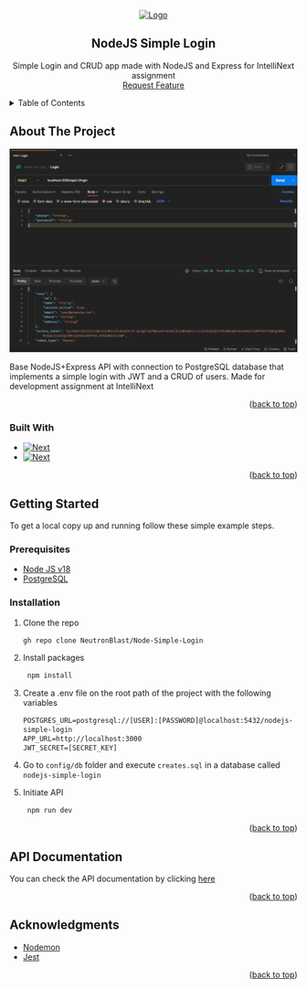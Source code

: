 <!-- PROJECT LOGO -->
<br />
<div align="center">
  <a href="#">
    <img src="https://seeklogo.com/images/N/nodejs-logo-FBE122E377-seeklogo.com.png" alt="Logo" width="150">
  </a>

<h2 align="center">NodeJS Simple Login</h2>

  <p align="center">Simple Login and CRUD app made with NodeJS and Express for IntelliNext assignment<br>
    <a href="#">Request Feature</a>
  </p>
</div>



<!-- TABLE OF CONTENTS -->
<details>
  <summary>Table of Contents</summary>
  <ol>
    <li>
      <a href="#about-the-project">About The Project</a>
      <ul>
        <li><a href="#built-with">Built With</a></li>
      </ul>
    </li>
    <li>
      <a href="#getting-started">Getting Started</a>
      <ul>
        <li><a href="#prerequisites">Prerequisites</a></li>
        <li><a href="#installation">Installation</a></li>
      </ul>
    </li>
    <li><a href="#api-documentation">API Documentation</a></li>
    <li><a href="#acknowledgments">Acknowledgments</a></li>
  </ol>
</details>



<!-- ABOUT THE PROJECT -->
## About The Project

[![Product Name Screen Shot][product-screenshot]]()

Base NodeJS+Express API with connection to PostgreSQL database that implements a simple login with JWT and a CRUD of
users. Made for development assignment at IntelliNext

<p align="right">(<a href="#top">back to top</a>)</p>



### Built With

* [![Next][express-shield]][express-url]
* [![Next][pgsql-shield]][pgsql-url]

<p align="right">(<a href="#top">back to top</a>)</p>

<!-- GETTING STARTED -->
## Getting Started

To get a local copy up and running follow these simple example steps.

### Prerequisites

* [Node JS v18](https://nodejs.org/en)
* [PostgreSQL](https://www.postgresql.org)

### Installation

1. Clone the repo
   ```sh
   gh repo clone NeutronBlast/Node-Simple-Login
   ```
2. Install packages
   ```sh
    npm install
   ```
3. Create a .env file on the root path of the project with the following variables
   ```
   POSTGRES_URL=postgresql://[USER]:[PASSWORD]@localhost:5432/nodejs-simple-login
   APP_URL=http://localhost:3000
   JWT_SECRET=[SECRET_KEY]
   ```

4. Go to `config/db` folder and execute `creates.sql` in a database called `nodejs-simple-login` 
5. Initiate API
   ```sh
    npm run dev
   ```

<p align="right">(<a href="#top">back to top</a>)</p>

<!-- USAGE EXAMPLES -->
## API Documentation
<!-- USAGE EXAMPLES SCREENSHOTS -->

You can check the API documentation by clicking [here](https://github.com/NeutronBlast/Node-Simple-Login/tree/main/docs)


<p align="right">(<a href="#top">back to top</a>)</p>


<!-- ACKNOWLEDGMENTS -->
## Acknowledgments
* [Nodemon](https://www.npmjs.com/package/nodemon)
* [Jest](https://jestjs.io)

<p align="right">(<a href="#top">back to top</a>)</p>




<!-- MARKDOWN LINKS & IMAGES -->
<!-- https://www.markdownguide.org/basic-syntax/#reference-style-links -->
[product-screenshot]: assets/ss.png
[express-shield]: https://img.shields.io/badge/express-4-ffffff?style=for-the-badge&logo=express&logoColor=green
[express-url]: https://expressjs.com/es/
[pgsql-shield]: https://img.shields.io/badge/postgresql-16-blue?style=for-the-badge&logo=postgresql&logoColor=blue
[pgsql-url]: https://www.postgresql.org

